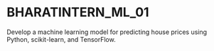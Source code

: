 # BHARATINTERN_ML_01
Develop a machine learning model for predicting house prices using Python, scikit-learn, and TensorFlow.
